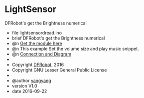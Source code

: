 # LightSensor
DFRobot's get the Brightness numerical 

 * file lightsensordread.ino
 * brief DFRobot's get the Brightness numerical 
 * @n [Get the module here](等上架后添加商品购买链接)
 * @n This example Set the volume size and play music snippet.
 * @n [Connection and Diagram](等上架后添加wiki链接)
 *
 * Copyright	[DFRobot](http://www.dfrobot.com), 2016
 * Copyright	GNU Lesser General Public License
 *
 * @author [yangyang](971326313@qq.com)
 * version  V1.0
 * date  2016-09-22
